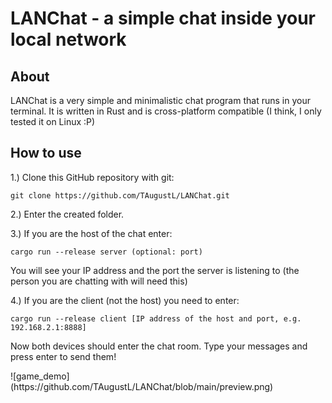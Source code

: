 <h1>LANChat - a simple chat inside your local network</h1>
<h2>About</h2>
<div>
  LANChat is a very simple and minimalistic chat program that runs in your terminal. It is written in Rust and is cross-platform compatible (I think, I only tested it on Linux :P)
</div>
<h2>How to use</h2>
<p>1.) Clone this GitHub repository with git:</p>

```
git clone https://github.com/TAugustL/LANChat.git
```

<p>2.) Enter the created folder.</p>
<p>3.) If you are the host of the chat enter:</p>

```
cargo run --release server (optional: port)
```

<p>You will see your IP address and the port the server is listening to (the person you are chatting with will need this)</p>
<p>4.) If you are the client (not the host) you need to enter:</p>

```
cargo run --release client [IP address of the host and port, e.g. 192.168.2.1:8888]
```

<p>Now both devices should enter the chat room. Type your messages and press enter to send them!</p>
![game_demo](https://github.com/TAugustL/LANChat/blob/main/preview.png)
